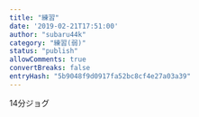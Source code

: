 ```yaml
---
title: "練習"
date: '2019-02-21T17:51:00'
author: "subaru44k"
category: "練習(弱)"
status: "publish"
allowComments: true
convertBreaks: false
entryHash: "5b9048f9d0917fa52bc8cf4e27a03a39"
---
```

14分ジョグ
